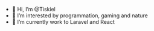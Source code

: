- 👋 Hi, I’m @Tiskiel
- 👀 I’m interested by programmation, gaming and nature 
- 🌱 I’m currently work to Laravel and React


<!---
Tiskiel/Tiskiel is a ✨ special ✨ repository because its `README.md` (this file) appears on your GitHub profile.
You can click the Preview link to take a look at your changes.
--->
